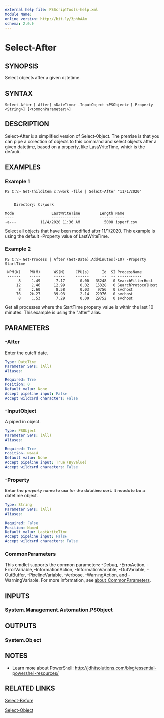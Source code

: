 ```yaml
---
external help file: PSScriptTools-help.xml
Module Name:
online version: http://bit.ly/3phhAAm
schema: 2.0.0
---
```


# Select-After

## SYNOPSIS
Select objects after a given datetime.

## SYNTAX

```
Select-After [-After] <DateTime> -InputObject <PSObject> [-Property <String>] [<CommonParameters>]
```

## DESCRIPTION
Select-After is a simplified version of Select-Object.
The premise is that you can pipe a collection of objects to this command and select objects after a given datetime, based on a property, like LastWriteTime, which is the default.

## EXAMPLES

### Example 1
```
PS C:\> Get-Childitem c:\work -file | Select-After "11/1/2020"


    Directory: C:\work

Mode                 LastWriteTime         Length Name
----                 -------------         ------ ----
-a---           11/4/2020 11:36 AM           5008 ipperf.csv
```

Select all objects that have been modified after 11/1/2020.
This example is using the default -Property value of LastWriteTime.

### Example 2
```
PS C:\> Get-Process | After (Get-Date).AddMinutes(-10) -Property StartTime

 NPM(K)    PM(M)      WS(M)     CPU(s)      Id  SI ProcessName
 ------    -----      -----     ------      --  -- -----------
      8     1.49       7.17       0.00   33248   0 SearchFilterHost
     12     2.46      12.99       0.02   15328   0 SearchProtocolHost
      8     2.60       8.58       0.03    9756   0 svchost
     76    20.27      39.93       2.14   22976   0 svchost
      8     1.53       7.29       0.00   29752   0 svchost
```

Get all processes where the StartTime property value is within the last 10 minutes.
This example is using the "after" alias.

## PARAMETERS

### -After
Enter the cutoff date.

```yaml
Type: DateTime
Parameter Sets: (All)
Aliases:

Required: True
Position: 0
Default value: None
Accept pipeline input: False
Accept wildcard characters: False
```

### -InputObject
A piped in object.

```yaml
Type: PSObject
Parameter Sets: (All)
Aliases:

Required: True
Position: Named
Default value: None
Accept pipeline input: True (ByValue)
Accept wildcard characters: False
```

### -Property
Enter the property name to use for the datetime sort.
It needs to be a datetime object.

```yaml
Type: String
Parameter Sets: (All)
Aliases:

Required: False
Position: Named
Default value: LastWriteTime
Accept pipeline input: False
Accept wildcard characters: False
```

### CommonParameters
This cmdlet supports the common parameters: -Debug, -ErrorAction, -ErrorVariable, -InformationAction, -InformationVariable, -OutVariable, -OutBuffer, -PipelineVariable, -Verbose, -WarningAction, and -WarningVariable. For more information, see [about_CommonParameters](http://go.microsoft.com/fwlink/?LinkID=113216).

## INPUTS

### System.Management.Automation.PSObject
## OUTPUTS

### System.Object
## NOTES
* Learn more about PowerShell: http://jdhitsolutions.com/blog/essential-powershell-resources/

## RELATED LINKS

[Select-Before]()

[Select-Object]()

